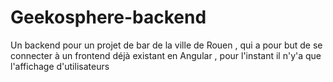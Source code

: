 # Geekosphere-backend

Un backend pour un projet de bar de la ville de Rouen , qui a pour but de se connecter à un frontend déjà existant en Angular , pour l'instant il n'y'a que l'affichage d'utilisateurs
